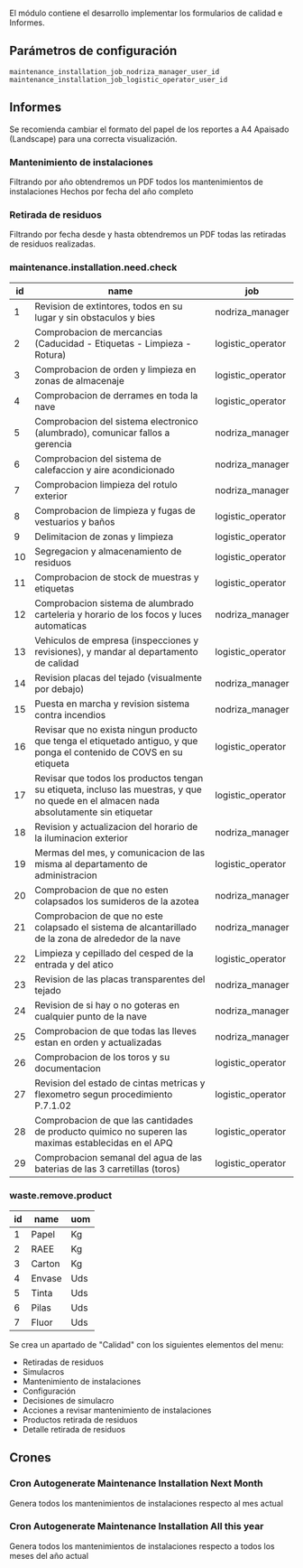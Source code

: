 El módulo contiene el desarrollo implementar los formularios de calidad e Informes.

## Parámetros de configuración
```
maintenance_installation_job_nodriza_manager_user_id
maintenance_installation_job_logistic_operator_user_id
``` 

## Informes
Se recomienda cambiar el formato del papel de los reportes a A4 Apaisado (Landscape) para una correcta visualización.

### Mantenimiento de instalaciones
Filtrando por año obtendremos un PDF todos los mantenimientos de instalaciones Hechos por fecha del año completo

### Retirada de residuos
Filtrando por fecha desde y hasta obtendremos un PDF todas las retiradas de residuos realizadas.

### maintenance.installation.need.check
id | name | job
--- | --- | ---
1 | Revision de extintores, todos en su lugar y sin obstaculos y bies | nodriza_manager
2 | Comprobacion de mercancias (Caducidad - Etiquetas - Limpieza - Rotura) | logistic_operator
3 | Comprobacion de orden y limpieza en zonas de almacenaje | logistic_operator
4 | Comprobacion de derrames en toda la nave | logistic_operator
5 | Comprobacion del sistema electronico (alumbrado), comunicar fallos a gerencia | nodriza_manager
6 | Comprobacion del sistema de calefaccion y aire acondicionado | nodriza_manager
7 | Comprobacion limpieza del rotulo exterior | nodriza_manager
8 | Comprobacion de limpieza y fugas de vestuarios y baños | logistic_operator
9 | Delimitacion de zonas y limpieza | logistic_operator
10 | Segregacion y almacenamiento de residuos | logistic_operator
11 | Comprobacion de stock de muestras y etiquetas | logistic_operator
12 | Comprobacion sistema de alumbrado carteleria y horario de los focos y luces automaticas | nodriza_manager
13 | Vehiculos de empresa (inspecciones y revisiones), y mandar al departamento de calidad | logistic_operator
14 | Revision placas del tejado (visualmente por debajo) | nodriza_manager
15 | Puesta en marcha y revision sistema contra incendios | nodriza_manager
16 | Revisar que no exista ningun producto que tenga el etiquetado antiguo, y que ponga el contenido de COVS en su etiqueta | logistic_operator
17 | Revisar que todos los productos tengan su etiqueta, incluso las muestras, y que no quede en el almacen nada absolutamente sin etiquetar | logistic_operator
18 | Revision y actualizacion del horario de la iluminacion exterior | nodriza_manager
19 | Mermas del mes, y comunicacion de las misma al departamento de administracion | logistic_operator
20 | Comprobacion de que no esten colapsados los sumideros de la azotea | nodriza_manager
21 | Comprobacion de que no este colapsado el sistema de alcantarillado de la zona de alrededor de la nave | nodriza_manager
22 | Limpieza y cepillado del cesped de la entrada y del atico | logistic_operator
23 | Revision de las placas transparentes del tejado | nodriza_manager
24 | Revision de si hay o no goteras en cualquier punto de la nave | nodriza_manager
25 | Comprobacion de que todas las lleves estan en orden y actualizadas | nodriza_manager
26 | Comprobacion de los toros y su documentacion | logistic_operator
27 | Revision del estado de cintas metricas y flexometro segun procedimiento P.7.1.02 | logistic_operator
28 | Comprobacion de que las cantidades de producto quimico no superen las maximas establecidas en el APQ | logistic_operator
29 | Comprobacion semanal del agua de las baterias de las 3 carretillas (toros) | logistic_operator

### waste.remove.product
id | name | uom
--- | --- | ---
1 | Papel | Kg
2 | RAEE | Kg
3 | Carton | Kg
4 | Envase | Uds
5 | Tinta | Uds
6 | Pilas | Uds
7 | Fluor | Uds


Se crea un apartado de "Calidad" con los siguientes elementos del menu:

- Retiradas de residuos
- Simulacros
- Mantenimiento de instalaciones
- Configuración
- Decisiones de simulacro
- Acciones a revisar mantenimiento de instalaciones
- Productos retirada de residuos
- Detalle retirada de residuos


## Crones

### Cron Autogenerate Maintenance Installation Next Month
Genera todos los mantenimientos de instalaciones respecto al mes actual

### Cron Autogenerate Maintenance Installation All this year
Genera todos los mantenimientos de instalaciones respecto a todos los meses del año actual
